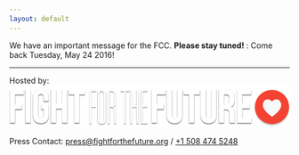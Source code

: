 ```yaml
---
layout: default
---
```


We have an important message for the FCC. **Please stay tuned!**
: Come back Tuesday, May 24 2016!



---

Hosted by:
[![Fight for the Future](images/fftf-footer-logo.png)](https://www.fightforthefuture.org)

Press Contact: [press@fightforthefuture.org](mailto:press@fightforthefuture.org) / [+1 508 474 5248](tel://15084745248)
